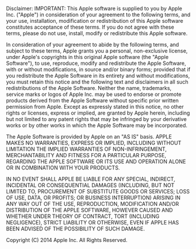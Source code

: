 Disclaimer: IMPORTANT:  This Apple software is supplied to you by Apple
 Inc. ("Apple") in consideration of your agreement to the following
 terms, and your use, installation, modification or redistribution of
 this Apple software constitutes acceptance of these terms.  If you do
 not agree with these terms, please do not use, install, modify or
 redistribute this Apple software.
 
 In consideration of your agreement to abide by the following terms, and
 subject to these terms, Apple grants you a personal, non-exclusive
 license, under Apple's copyrights in this original Apple software (the
 "Apple Software"), to use, reproduce, modify and redistribute the Apple
 Software, with or without modifications, in source and/or binary forms;
 provided that if you redistribute the Apple Software in its entirety and
 without modifications, you must retain this notice and the following
 text and disclaimers in all such redistributions of the Apple Software.
 Neither the name, trademarks, service marks or logos of Apple Inc. may
 be used to endorse or promote products derived from the Apple Software
 without specific prior written permission from Apple.  Except as
 expressly stated in this notice, no other rights or licenses, express or
 implied, are granted by Apple herein, including but not limited to any
 patent rights that may be infringed by your derivative works or by other
 works in which the Apple Software may be incorporated.
 
 The Apple Software is provided by Apple on an "AS IS" basis.  APPLE
 MAKES NO WARRANTIES, EXPRESS OR IMPLIED, INCLUDING WITHOUT LIMITATION
 THE IMPLIED WARRANTIES OF NON-INFRINGEMENT, MERCHANTABILITY AND FITNESS
 FOR A PARTICULAR PURPOSE, REGARDING THE APPLE SOFTWARE OR ITS USE AND
 OPERATION ALONE OR IN COMBINATION WITH YOUR PRODUCTS.
 
 IN NO EVENT SHALL APPLE BE LIABLE FOR ANY SPECIAL, INDIRECT, INCIDENTAL
 OR CONSEQUENTIAL DAMAGES (INCLUDING, BUT NOT LIMITED TO, PROCUREMENT OF
 SUBSTITUTE GOODS OR SERVICES; LOSS OF USE, DATA, OR PROFITS; OR BUSINESS
 INTERRUPTION) ARISING IN ANY WAY OUT OF THE USE, REPRODUCTION,
 MODIFICATION AND/OR DISTRIBUTION OF THE APPLE SOFTWARE, HOWEVER CAUSED
 AND WHETHER UNDER THEORY OF CONTRACT, TORT (INCLUDING NEGLIGENCE),
 STRICT LIABILITY OR OTHERWISE, EVEN IF APPLE HAS BEEN ADVISED OF THE
 POSSIBILITY OF SUCH DAMAGE.
 
 Copyright (C) 2014 Apple Inc. All Rights Reserved.